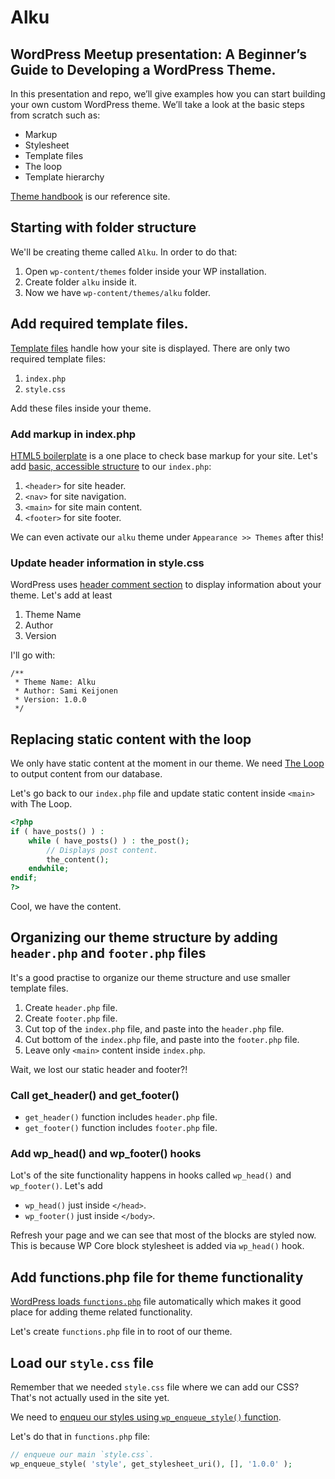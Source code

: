 # Alku

## WordPress Meetup presentation: A Beginner’s Guide to Developing a WordPress Theme.

In this presentation and repo, we’ll give examples how you can start building your own custom WordPress theme. We’ll take a look at the basic steps from scratch such as:

- Markup
- Stylesheet
- Template files
- The loop
- Template hierarchy

[Theme handbook](https://developer.wordpress.org/themes/getting-started/) is our reference site.

## Starting with folder structure

We'll be creating theme called `Alku`. In order to do that:

1. Open `wp-content/themes` folder inside your WP installation.
1. Create folder `alku` inside it.
1. Now we have `wp-content/themes/alku` folder.

## Add required template files.

[Template files](https://developer.wordpress.org/themes/basics/template-files/) handle how your site is displayed. There are only two required template files:

1. `index.php`
1. `style.css`

Add these files inside your theme.

### Add markup in index.php

[HTML5 boilerplate](https://github.com/h5bp/html5-boilerplate/blob/master/src/index.html) is a one place to check base markup for your site. Let's add
[basic, accessible structure](https://make.wordpress.org/accessibility/handbook/markup/aria-landmarks/) to our `index.php`:

1. `<header>` for site header.
1. `<nav>` for site navigation.
1. `<main>` for site main content.
1. `<footer>` for site footer.

We can even activate our `alku` theme under `Appearance >> Themes` after this!

### Update header information in style.css

WordPress uses [header comment section](https://developer.wordpress.org/themes/basics/main-stylesheet-style-css/#basic-structure) to display information about your theme. Let's add at least 

1. Theme Name
1. Author
1. Version

I'll go with:

```
/**
 * Theme Name: Alku
 * Author: Sami Keijonen
 * Version: 1.0.0
 */
```

## Replacing static content with the loop

We only have static content at the moment in our theme. We need [The Loop](https://developer.wordpress.org/themes/basics/the-loop/) to output content from our database.

Let's go back to our `index.php` file and update static content inside `<main>` with The Loop.

```php
<?php 
if ( have_posts() ) : 
    while ( have_posts() ) : the_post(); 
        // Displays post content.
        the_content();
    endwhile; 
endif; 
?>
```

Cool, we have the content.

## Organizing our theme structure by adding `header.php` and `footer.php` files

It's a good practise to organize our theme structure and use smaller template files.

1. Create `header.php` file.
1. Create `footer.php` file.
1. Cut top of the `index.php` file, and paste into the `header.php` file.
1. Cut bottom of the `index.php` file, and paste into the `footer.php` file.
1. Leave only `<main>` content inside `index.php`.

Wait, we lost our static header and footer?!

### Call get_header() and get_footer()

- `get_header()` function includes `header.php` file.
- `get_footer()` function includes `footer.php` file.

### Add wp_head() and wp_footer() hooks

Lot's of the site functionality happens in hooks called `wp_head()` and `wp_footer()`. Let's add

- `wp_head()` just inside `</head>`.
- `wp_footer()` just inside `</body>`.

Refresh your page and we can see that most of the blocks are styled now. This is because WP Core block stylesheet is added via `wp_head()` hook.

## Add functions.php file for theme functionality

[WordPress loads `functions.php`](https://developer.wordpress.org/themes/basics/theme-functions/) file automatically which makes it good place
for adding theme related functionality.

Let's create `functions.php` file in to root of our theme.

## Load our `style.css` file

Remember that we needed `style.css` file where we can add our CSS? That's not actually used in the site yet.

We need to [enqueu our styles using `wp_enqueue_style()` function](https://developer.wordpress.org/themes/basics/including-css-javascript/).

Let's do that in `functions.php` file:

```php
// enqueue our main `style.css`.
wp_enqueue_style( 'style', get_stylesheet_uri(), [], '1.0.0' );
```
